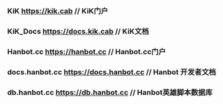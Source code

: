 ### KiK https://kik.cab                      // KiK门户
### KiK_Docs https://docs.kik.cab            // KiK文档
### Hanbot.cc https://hanbot.cc              // Hanbot.cc门户
### docs.hanbot.cc https://docs.hanbot.cc    // Hanbot 开发者文档
### db.hanbot.cc https://db.hanbot.cc        // Hanbot英雄脚本数据库
